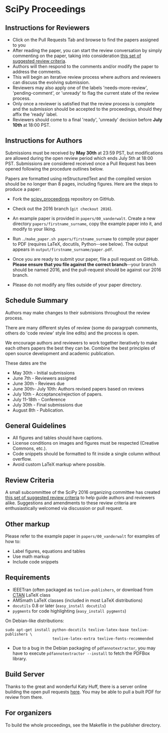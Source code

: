 # SciPy Proceedings

## Instructions for Reviewers

- Click on the Pull Requests Tab and browse to find the papers assigned to you
- After reading the paper, you can start the review conversation by simply commenting
  on the paper, taking into consideration
  [this set of suggested review criteria](https://github.com/scipy-conference/scipy_proceedings/blob/master/review_criteria.md).
- Authors will then respond to the comments and/or modify the paper to address the comments. 
- This will begin an iterative review process where authors and reviewers can discuss the
  evolving submission.
- Reviewers may also apply one of the labels 'needs-more-review', 'pending-comment', or 
  'unready' to flag the current state of the review process.
- Only once a reviewer is satisfied that the review process is complete and the submission should
  be accepted to the proceedings, should they affix the 'ready' label. 
- Reviewers should come to a final 'ready', 'unready' decision before **July 10th** at 18:00 PST.

## Instructions for Authors

Submissions must be received by **May 30th** at 23:59 PST, but modifications are
allowed during the open review period which ends July 5th at 18:00 PST.  Submissions are
considered received once a Pull Request has been opened following the procedure
outlines below.

Papers are formatted using reStructuredText and the compiled version should be
no longer than 8 pages, including figures.  Here are the steps to produce a
paper:

- Fork the
  [scipy_proceedings](https://github.com/scipy-conference/scipy_proceedings)
  repository on GitHub.

- Check out the 2016 branch (``git checkout 2016``).

- An example paper is provided in ``papers/00_vanderwalt``.  Create a new
  directory ``papers/firstname_surname``, copy the example paper into it, and
  modify to your liking.

- Run ``./make_paper.sh papers/firstname_surname`` to compile your paper to
  PDF (requires LaTeX, docutils, Python--see below).  The output appears in
  ``output/firstname_surname/paper.pdf``.

- Once you are ready to submit your paper, file a pull request on GitHub.
  **Please ensure that you file against the correct branch**--your branch
  should be named 2016, and the pull-request should be against our 2016
  branch.

- Please do not modify any files outside of your paper directory.

## Schedule Summary

Authors may make changes to their submisions throughout the review process.

There are many different styles of review (some do paragrpah comments, others
do 'code review' style line edits) and the process is open.

We encourage authors and reviewers to work together iteratively to make each 
others papers the best they can be.
Combine the best principles of open source development and academic publication.

These dates are the 

- May 30th - Initial submissions
- June 7th - Reviewers assigned
- June 30th - Reviews due
- June 30th- July 10th: Authors revised papers based on reviews
- July 10th - Acceptance/rejection of papers.
- July 11-18th - Conference
- July 30th - Final submissions due
- August 8th - Publication.

## General Guidelines

- All figures and tables should have captions.
- License conditions on images and figures must be respected (Creative Commons,
  etc.).
- Code snippets should be formatted to fit inside a single column without
  overflow.
- Avoid custom LaTeX markup where possible.

## Review Criteria

A small subcommittee of the SciPy 2016 organizing committee has created [this
set of suggested review
criteria](https://github.com/scipy-conference/scipy_proceedings/blob/master/review_criteria.md)
to help guide authors and reviewers alike. Suggestions and amendments to these
review criteria are enthusiastically welcomed via discussion or pull request.

## Other markup

Please refer to the example paper in ``papers/00_vanderwalt`` for
examples of how to:

 - Label figures, equations and tables
 - Use math markup
 - Include code snippets

## Requirements

 - IEEETran (often packaged as ``texlive-publishers``, or download from
   [CTAN](http://www.ctan.org/tex-archive/macros/latex/contrib/IEEEtran/) LaTeX
   class
 - AMSmath LaTeX classes (included in most LaTeX distributions)
 - `docutils` 0.8 or later (``easy_install docutils``)
 - `pygments` for code highlighting (``easy_install pygments``)

On Debian-like distributions:

```
sudo apt-get install python-docutils texlive-latex-base texlive-publishers \
                     texlive-latex-extra texlive-fonts-recommended
```

 - Due to a bug in the Debian packaging of ``pdfannotextractor``, you may have
   to execute ``pdfannotextractor --install`` to fetch the PDFBox library.

## Build Server

Thanks to the great and wonderful Katy Huff, there is a server online 
building the open pull requests [here](http://zibi.bids.berkeley.edu:5000). You may be 
able to pull a built PDF for review from there.

## For organizers

To build the whole proceedings, see the Makefile in the publisher directory.
